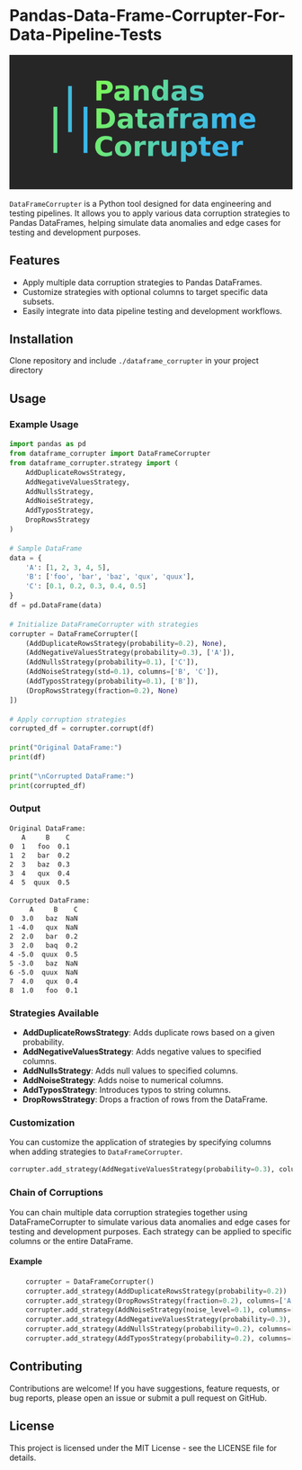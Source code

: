 # Pandas-Data-Frame-Corrupter-For-Data-Pipeline-Tests

<p align="center">
  <img src="ReadMeAssets/logo.png" alt="Pandas-Data-Frame-Corrupter-For-Data-Pipeline-Tests">
</p>

`DataFrameCorrupter` is a Python tool designed for data engineering and testing pipelines. It allows you to apply various data corruption strategies to Pandas DataFrames, helping simulate data anomalies and edge cases for testing and development purposes.

## Features

- Apply multiple data corruption strategies to Pandas DataFrames.
- Customize strategies with optional columns to target specific data subsets.
- Easily integrate into data pipeline testing and development workflows.

## Installation

Clone repository and include `./dataframe_corrupter` in your project directory

## Usage

### Example Usage

```python
import pandas as pd
from dataframe_corrupter import DataFrameCorrupter
from dataframe_corrupter.strategy import (
    AddDuplicateRowsStrategy,
    AddNegativeValuesStrategy,
    AddNullsStrategy,
    AddNoiseStrategy,
    AddTyposStrategy,
    DropRowsStrategy
)

# Sample DataFrame
data = {
    'A': [1, 2, 3, 4, 5],
    'B': ['foo', 'bar', 'baz', 'qux', 'quux'],
    'C': [0.1, 0.2, 0.3, 0.4, 0.5]
}
df = pd.DataFrame(data)

# Initialize DataFrameCorrupter with strategies
corrupter = DataFrameCorrupter([
    (AddDuplicateRowsStrategy(probability=0.2), None),
    (AddNegativeValuesStrategy(probability=0.3), ['A']),
    (AddNullsStrategy(probability=0.1), ['C']),
    (AddNoiseStrategy(std=0.1), columns=['B', 'C']),
    (AddTyposStrategy(probability=0.1), ['B']),
    (DropRowsStrategy(fraction=0.2), None)
])

# Apply corruption strategies
corrupted_df = corrupter.corrupt(df)

print("Original DataFrame:")
print(df)

print("\nCorrupted DataFrame:")
print(corrupted_df)
```
### Output
```plaintext
Original DataFrame:
   A     B    C
0  1   foo  0.1
1  2   bar  0.2
2  3   baz  0.3
3  4   qux  0.4
4  5  quux  0.5

Corrupted DataFrame:
     A     B    C
0  3.0   baz  NaN
1 -4.0   qux  NaN
2  2.0   bar  0.2
3  2.0   baq  0.2
4 -5.0  quux  0.5
5 -3.0   baz  NaN
6 -5.0  quux  NaN
7  4.0   qux  0.4
8  1.0   foo  0.1
```

### Strategies Available

- **AddDuplicateRowsStrategy**: Adds duplicate rows based on a given probability.
- **AddNegativeValuesStrategy**: Adds negative values to specified columns.
- **AddNullsStrategy**: Adds null values to specified columns.
- **AddNoiseStrategy**: Adds noise to numerical columns.
- **AddTyposStrategy**: Introduces typos to string columns.
- **DropRowsStrategy**: Drops a fraction of rows from the DataFrame.

### Customization

You can customize the application of strategies by specifying columns when adding strategies to `DataFrameCorrupter`.

```python
corrupter.add_strategy(AddNegativeValuesStrategy(probability=0.3), columns=['A', 'C'])
```
### Chain of Corruptions
You can chain multiple data corruption strategies together using DataFrameCorrupter to simulate various data anomalies and edge cases for testing and development purposes. Each strategy can be applied to specific columns or the entire DataFrame.
#### Example
```python
    corrupter = DataFrameCorrupter()
    corrupter.add_strategy(AddDuplicateRowsStrategy(probability=0.2))
    corrupter.add_strategy(DropRowsStrategy(fraction=0.2), columns=['A', 'B'])
    corrupter.add_strategy(AddNoiseStrategy(noise_level=0.1), columns=['B', 'C'])
    corrupter.add_strategy(AddNegativeValuesStrategy(probability=0.3), columns=['A', 'C'])
    corrupter.add_strategy(AddNullsStrategy(probability=0.2), columns=['B'])  # Add Nulls to column B
    corrupter.add_strategy(AddTyposStrategy(probability=0.2), columns=['D'])  # Add typos to column D
```

## Contributing

Contributions are welcome! If you have suggestions, feature requests, or bug reports, please open an issue or submit a pull request on GitHub.

## License

This project is licensed under the MIT License - see the LICENSE file for details.
